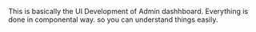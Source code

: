 This is basically the UI Development of Admin dashhboard. Everything is done in componental way. so you can understand things easily.
